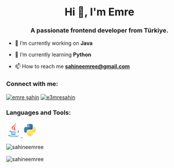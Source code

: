 <h1 align="center">Hi 👋, I'm Emre</h1>
<h3 align="center">A passionate frontend developer from Türkiye.</h3>

- 🔭 I’m currently working on **Java**

- 🌱 I’m currently learning **Python**

- 📫 How to reach me **sahineemree@gmail.com**

<h3 align="left">Connect with me:</h3>
<p align="left">
<a href="https://linkedin.com/in/emre şahin" target="blank"><img align="center" src="https://raw.githubusercontent.com/rahuldkjain/github-profile-readme-generator/master/src/images/icons/Social/linked-in-alt.svg" alt="emre şahin" height="30" width="40" /></a>
<a href="https://instagram.com/e3mresahin" target="blank"><img align="center" src="https://raw.githubusercontent.com/rahuldkjain/github-profile-readme-generator/master/src/images/icons/Social/instagram.svg" alt="e3mresahin" height="30" width="40" /></a>
</p>

<h3 align="left">Languages and Tools:</h3>
<p align="left"> <a href="https://www.java.com" target="_blank" rel="noreferrer"> <img src="https://raw.githubusercontent.com/devicons/devicon/master/icons/java/java-original.svg" alt="java" width="40" height="40"/> </a> <a href="https://www.python.org" target="_blank" rel="noreferrer"> <img src="https://raw.githubusercontent.com/devicons/devicon/master/icons/python/python-original.svg" alt="python" width="40" height="40"/> </a> </p>

<p><img align="center" src="https://github-readme-stats.vercel.app/api/top-langs?username=sahineemree&show_icons=true&locale=en&layout=compact" alt="sahineemree" /></p>

<p><img align="center" src="https://github-readme-streak-stats.herokuapp.com/?user=sahineemree&" alt="sahineemree" /></p>
